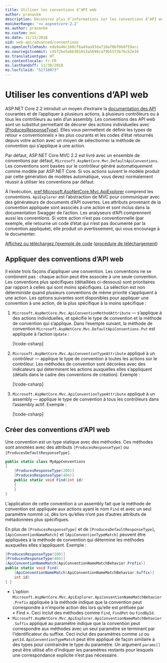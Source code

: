 ```yaml
---
title: Utiliser les conventions d’API web
author: pranavkm
description: Découvrez plus d’informations sur les conventions d’API web dans ASP.NET Core.
monikerRange: '>= aspnetcore-2.2'
ms.author: pranavkm
ms.custom: mvc
ms.date: 11/13/2018
uid: web-api/advanced/conventions
ms.openlocfilehash: ede9a46c160cf6a49aa93da710af0bf0b8f59acc
ms.sourcegitcommit: c4572be5ebb301013a5698caf9b5572b76cb2e34
ms.translationtype: HT
ms.contentlocale: fr-FR
ms.lasthandoff: 11/30/2018
ms.locfileid: "52710073"
---
```

# <a name="use-web-api-conventions"></a>Utiliser les conventions d’API web

ASP.NET Core 2.2 introduit un moyen d’extraire la [documentation des API](xref:tutorials/web-api-help-pages-using-swagger) courantes et de l’appliquer à plusieurs actions, à plusieurs contrôleurs ou à tous les contrôleurs au sein d’un assembly. Les conventions des API web sont un substitut permettant de décorer des actions individuelles avec [[ProducesResponseType]](xref:Microsoft.AspNetCore.Mvc.ProducesResponseTypeAttribute). Elles vous permettent de définir les types de retour « conventionnels » les plus courants et les codes d’état retournés depuis votre action avec un moyen de sélectionner la méthode de convention qui s’applique à une action.

Par défaut, ASP.NET Core MVC 2.2 est livré avec un ensemble de conventions par défaut, `Microsoft.AspNetCore.Mvc.DefaultApiConventions`. Les conventions sont basées sur le contrôleur généré automatiquement comme modèle par ASP.NET Core. Si vos actions suivent le modèle produit par cette génération de modèles automatique, vous devez normalement réussir à utiliser les conventions par défaut.

À l’exécution, <xref:Microsoft.AspNetCore.Mvc.ApiExplorer> comprend les conventions. `ApiExplorer` est l’abstraction de MVC pour communiquer avec des générateurs de documents d’API ouvertes. Les attributs provenant de la convention appliquée sont associés à une action et sont inclus dans la documentation Swagger de l’action. Les analyseurs d’API comprennent aussi les conventions. Si votre action n’est pas conventionnelle (par exemple, elle retourne un code d’état qui n’est pas documenté par la convention appliquée), elle produit un avertissement, qui vous encourage à le documenter.

[Affichez ou téléchargez l’exemple de code](https://github.com/aspnet/Docs/tree/master/aspnetcore/web-api/advanced/conventions/sample) ([procédure de téléchargement](xref:index#how-to-download-a-sample))

## <a name="apply-web-api-conventions"></a>Appliquer des conventions d’API web

Il existe trois façons d’appliquer une convention. Les conventions ne se combinent pas : chaque action peut être associée à une seule convention. Les conventions plus spécifiques (détaillées ci-dessous) sont prioritaires par rapport à celles qui sont moins spécifiques. La sélection est non déterministe quand plusieurs conventions de même priorité s’appliquent à une action. Les options suivantes sont disponibles pour appliquer une convention à une action, de la plus spécifique à la moins spécifique :

1. `Microsoft.AspNetCore.Mvc.ApiConventionMethodAttribute` &mdash; s’applique à des actions individuelles, et spécifie le type de convention et la méthode de convention qui s’applique. Dans l’exemple suivant, la méthode de convention `Microsoft.AspNetCore.Mvc.DefaultApiConventions.Put` est appliquée à l’action `Update` :

    [!code-csharp[](conventions/sample/Controllers/ContactsConventionController.cs?name=apiconventionmethod&highlight=2-3)]

1. `Microsoft.AspNetCore.Mvc.ApiConventionTypeAttribute` appliqué à un contrôleur &mdash; applique le type de convention à toutes les actions sur le contrôleur. Les méthodes de convention sont décorées avec des indicateurs qui déterminent les actions auxquelles elles s’appliquent (détails dans le cadre des conventions de création). Exemple :

    [!code-csharp[](conventions/sample/Controllers/ContactsConventionController.cs?name=apiconventiontypeattribute)]

1. `Microsoft.AspNetCore.Mvc.ApiConventionTypeAttribute` appliqué à un assembly &mdash; applique le type de convention à tous les contrôleurs dans l’assembly actif. Exemple :

    [!code-csharp[](conventions/sample/Startup.cs?name=apiconventiontypeattribute)]

## <a name="create-web-api-conventions"></a>Créer des conventions d’API web

Une convention est un type statique avec des méthodes. Ces méthodes sont annotées avec des attributs `[ProducesResponseType]` ou `[ProducesDefaultResponseType]`.

```csharp
public static class MyAppConventions
{
    [ProducesResponseType(200)]
    [ProducesResponseType(404)]
    public static void Find(int id)
    {
    }
}
```

L’application de cette convention à un assembly fait que la méthode de convention est appliquée aux actions ayant le nom `Find` et avec un seul paramètre nommé `id`, dès lors qu’elles n’ont pas d’autres attributs de métadonnées plus spécifiques.

En plus de `[ProducesResponseType]` et de `[ProducesDefaultResponseType]`, `[ApiConventionNameMatch]` et `[ApiConventionTypeMatch]` peuvent être appliquées à la méthode de convention qui détermine les méthodes auxquelles elles s’appliquent. Exemple :

```csharp
[ProducesResponseType(200)]
[ProducesResponseType(404)]
[ApiConventionNameMatch(ApiConventionNameMatchBehavior.Prefix)]
public static void Find(
    [ApiConventionNameMatch(ApiConventionNameMatchBehavior.Suffix)]
    int id)
{ }
```

* L’option `Microsoft.AspNetCore.Mvc.ApiExplorer.ApiConventionNameMatchBehavior.Prefix` appliquée à la méthode indique que la convention peut correspondre à n’importe action dès lors qu’elle est préfixée par « Find ». Ceci inclut des méthodes comme `Find`, `FindPet` ou `FindById`.
* `Microsoft.AspNetCore.Mvc.ApiExplorer.ApiConventionNameMatchBehavior.Suffix` appliqué au paramètre indique que la convention peut correspondre aux méthodes avec un seul paramètre se terminant par l’identificateur du suffixe. Ceci inclut des paramètres comme `id` ou `petId`. `ApiConventionTypeMatch` peut être appliqué de façon similaire à des types pour contraindre le type du paramètre. Un argument `params[]` peut être utilisé afin d’indiquer les paramètres restants pour lesquels une correspondance explicite n’est pas nécessaire.
